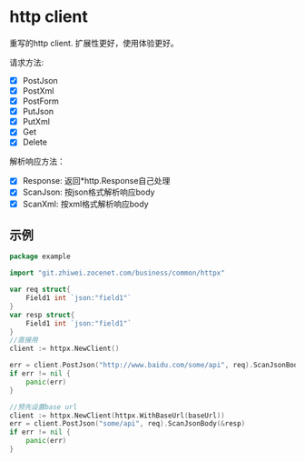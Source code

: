 # http client
重写的http client. 扩展性更好，使用体验更好。

请求方法:
- [x] PostJson
- [x] PostXml
- [x] PostForm
- [x] PutJson
- [x] PutXml
- [x] Get
- [x] Delete

解析响应方法：
- [x] Response: 返回*http.Response自己处理
- [x] ScanJson: 按json格式解析响应body
- [x] ScanXml: 按xml格式解析响应body

## 示例
```go
package example

import "git.zhiwei.zocenet.com/business/common/httpx"

var req struct{
	Field1 int `json:"field1"`
}
var resp struct{
	Field1 int `json:"field1"`
}
//直接用
client := httpx.NewClient()

err = client.PostJson("http://www.baidu.com/some/api", req).ScanJsonBody(&resp)
if err != nil {
	panic(err)
}

//预先设置base url
client := httpx.NewClient(httpx.WithBaseUrl(baseUrl))
err = client.PostJson("some/api", req).ScanJsonBody(&resp)
if err != nil {
	panic(err)
}
```